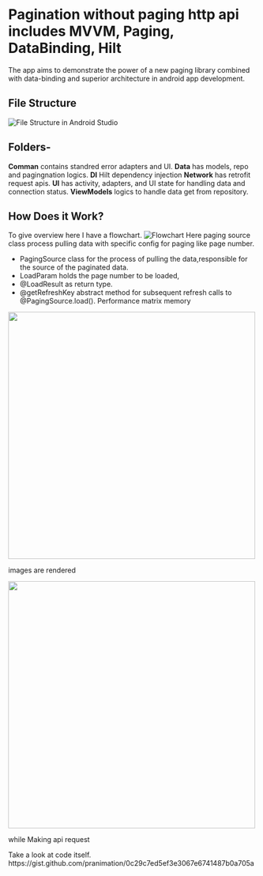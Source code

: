 ﻿# Pagination without paging http api includes MVVM, Paging, DataBinding, Hilt
The app aims to demonstrate the power of a new paging library combined with data-binding and superior architecture in android app development.

## File Structure
![File Structure in Android Studio](https://i.postimg.cc/MptpCsP1/Screenshot-from-2022-02-20-18-06-12.png) 

## Folders-
**Comman**  contains standred error adapters and UI.
**Data** has models, repo and pagingnation logics.
**DI** Hilt dependency injection
**Network** has retrofit request apis.
**UI** has activity, adapters, and UI state for handling data and connection status.
**ViewModels** logics to handle data get from repository.


## How Does it Work?

To give overview here I have a flowchart. ![Flowchart](https://i.postimg.cc/sgX09cLT/Mvvm-1.png)
Here paging source class process pulling data with specific config for paging like page number.

 - PagingSource class for the process of pulling the data,responsible for the source of the paginated data.  
 - LoadParam holds the page number to be loaded,
 - @LoadResult as return type. 
 - @getRefreshKey abstract method for subsequent refresh calls to @PagingSource.load().
 Performance matrix memory
 <p float="left">
   <img src="https://i.postimg.cc/TY9SqfsV/Screenshot-from-2022-04-09-17-01-47.png" width="500"  />
   <p> images are rendered</p>
   <img src="https://i.postimg.cc/VkkhK2y3/Screenshot-from-2022-04-09-17-01-26.png" width="500" />
   <p> while Making api request </p>
 </p>
Take a look at code itself.
https://gist.github.com/pranimation/0c29c7ed5ef3e3067e6741487b0a705a
